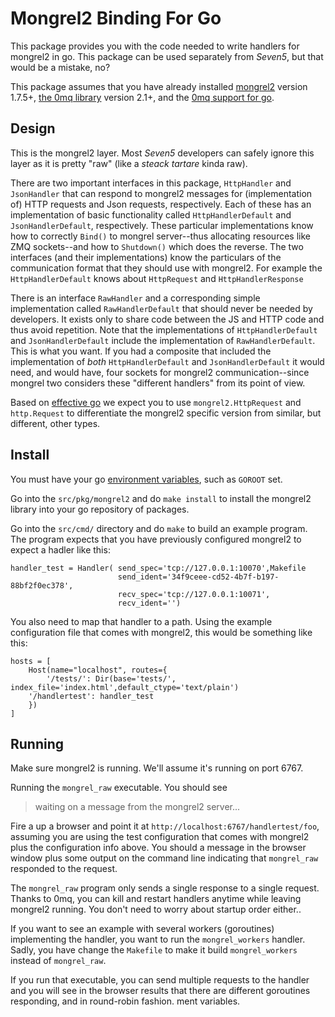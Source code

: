 Mongrel2 Binding For Go
=======================

This package provides you with the code needed to write handlers for mongrel2
in go.  This package can be used separately from *Seven5*, but that would be
a mistake, no?

This package assumes that you have already installed 
[mongrel2](http://mongrel2.org) version 1.7.5+,
[the 0mq library](http://www.zeromq.org/) version 2.1+,
and the 
[0mq support for go](https://github.com/alecthomas/gozmq). 

Design
------
This is the mongrel2 layer.  Most *Seven5* developers can safely ignore this layer as it is pretty "raw" (like a _steack tartare_ kinda raw).

There are two important interfaces in this package, `HttpHandler` and `JsonHandler` that can respond to mongrel2 messages for (implementation of) HTTP requests and Json requests, respectively.  Each of these has an implementation of basic functionality called `HttpHandlerDefault` and `JsonHandlerDefault`, respectively.  These particular implementations know how to correctly `Bind()` to mongrel server--thus allocating resources like ZMQ sockets--and how to `Shutdown()` which does the reverse.  The two interfaces (and their implementations) know 
the particulars of the communication format that they should use with mongrel2.  For example the `HttpHandlerDefault` knows about `HttpRequest` and `HttpHandlerResponse`

There is an interface `RawHandler` and a corresponding simple implementation called `RawHandlerDefault` that should never be needed by developers.  It exists only to share code between the JS and HTTP code and thus avoid repetition.  Note that the implementations of
`HttpHandlerDefault` and `JsonHandlerDefault` include the implementation of `RawHandlerDefault`.  This is what you want.  If you had a composite that included the implementation of _both_ `HttpHandlerDefault` and `JsonHandlerDefault` it would need, and 
would have, four sockets for mongrel2 communication--since mongrel two considers these "different
handlers" from its point of view.  

Based on [effective go](http://golang.org/doc/effective_go.html) we expect you to use `mongrel2.HttpRequest` and `http.Request` to differentiate the mongrel2 specific version from similar, but different, other types.

Install
-------

You must have your go 
[environment variables](http://golang.org/doc/install.html#environment), such as 
`GOROOT` set.

Go into the `src/pkg/mongrel2` and do `make install` to install the mongrel2
library into your go repository of packages.

Go into the `src/cmd/` directory and do `make` to build an example program. The
program expects that you have previously configured mongrel2 to expect a
hadler like this:

	handler_test = Handler(	send_spec='tcp://127.0.0.1:10070',Makefile
    	                   	send_ident='34f9ceee-cd52-4b7f-b197-88bf2f0ec378',
                  	     	recv_spec='tcp://127.0.0.1:10071',
							recv_ident='') 

You also need to map that handler to a path. Using the example configuration 
file that comes with mongrel2, this would be something like this:

    hosts = [
        Host(name="localhost", routes={
            '/tests/': Dir(base='tests/', index_file='index.html',default_ctype='text/plain')
	    '/handlertest': handler_test
        })
    ]

Running 
-------

Make sure mongrel2 is running.  We'll assume it's running on port 6767.

Running the `mongrel_raw` executable.  You should see

> waiting on a message from the mongrel2 server...

Fire a up a browser and point it at `http://localhost:6767/handlertest/foo`, 
assuming you are using the test configuration that comes with mongrel2 plus
the configuration info above.  You
should a message in the browser window plus some output on the command line
indicating that `mongrel_raw` responded to the request.

The `mongrel_raw` program only sends a single response to a single 
request. Thanks to 0mq, you can kill and restart handlers anytime while
leaving mongrel2 running.  You don't need to worry about startup order either..

If you want to see an example with several workers (goroutines) implementing the
handler, you
want to run the `mongrel_workers` handler.  Sadly, you have change the
`Makefile` to make it build `mongrel_workers` instead of `mongrel_raw`.  

If you run that executable, you can send multiple requests to the handler and
you will see in the browser results that there are different goroutines
responding, and in round-robin fashion.
ment variables.